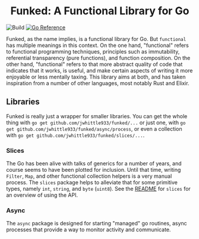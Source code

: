 <h1 style="text-align: center">Funked: A Functional Library for Go</h1>

![Build](https://github.com/jwhittle933/funked/actions/workflows/ci.yml/badge.svg)
<a href="https://pkg.go.dev/github.com/jwhittle933/funked"><img src="https://pkg.go.dev/badge/github.com/jwhittle933/funked.svg" alt="Go Reference"></a>

Funked, as the name implies, is a functional library for Go. But `functional` has multiple meanings in this context. On the one hand, "functional" refers to functional programming techniques, principles such as immutability, referential transparency (pure functions), and function composition. On the other hand, "functional" refers to that more abstract quality of code that indicates that it works, is useful, and make certain aspects of writing it more enjoyable or less mentally taxing. This library aims at both, and has taken inspiration from a number of other languages, most notably Rust and Elixir.

## Libraries
Funked is really just a wrapper for smaller libraries. You can get the whole thing with `go get github.com/jwhittle933/funked/...` or just one, with `go get github.com/jwhittle933/funked/async/process`, or even a collection with `go get github.com/jwhittle933/funked/slices/...`.

### Slices
The Go has been alive with talks of generics for a number of years, and course seems to have been plotted for inclusion. Until that time, writing `Filter`, `Map`, and other functional collection helpers is a very manual process. The `slices` package helps to alleviate that for some primitive types, namely `int`, `string`, and `byte` (`uint8`). See the [README](./slices/README.md) for `slices` for an overview of using the API.

### Async
The `async` package is designed for starting "managed" go routines, async processes that provide a way to monitor activity and communicate. 